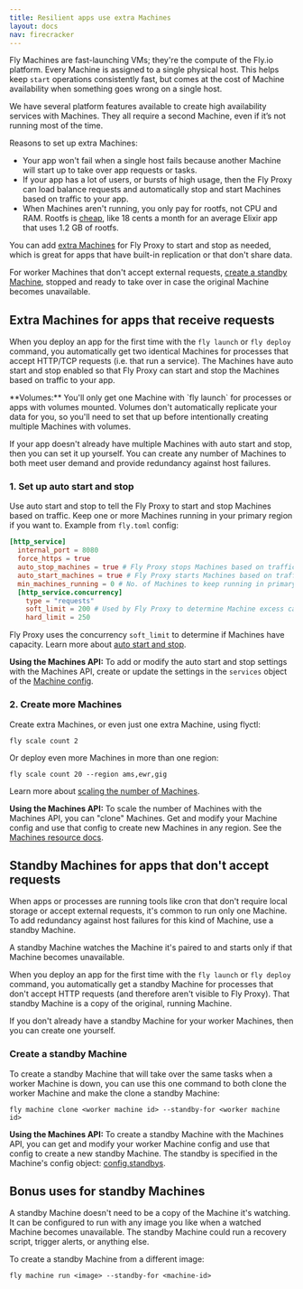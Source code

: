 ```yaml
---
title: Resilient apps use extra Machines
layout: docs
nav: firecracker
---
```


Fly Machines are fast-launching VMs; they're the compute of the Fly.io platform. Every Machine is assigned to a single physical host. This helps keep `start` operations consistently fast, but comes at the cost of Machine availability when something goes wrong on a single host.

We have several platform features available to create high availability services with Machines. They all require a second Machine, even if it’s not running most of the time.

Reasons to set up extra Machines:

- Your app won't fail when a single host fails because another Machine will start up to take over app requests or tasks.
- If your app has a lot of users, or bursts of high usage, then the Fly Proxy can load balance requests and automatically stop and start Machines based on traffic to your app. 
- When Machines aren't running, you only pay for rootfs, not CPU and RAM. Rootfs is [cheap](/docs/about/pricing/#stopped-fly-machines), like 18 cents a month for an average Elixir app that uses 1.2 GB of rootfs.

You can add [extra Machines](#extra-machines-for-apps-that-receive-requests) for Fly Proxy to start and stop as needed, which is great for apps that have built-in replication or that don't share data.

For worker Machines that don't accept external requests, [create a standby Machine](#create-a-standby-machine), stopped and ready to take over in case the original Machine becomes unavailable.

## Extra Machines for apps that receive requests

When you deploy an app for the first time with the `fly launch` or `fly deploy` command, you automatically get two identical Machines for processes that accept HTTP/TCP requests (i.e. that run a service). The Machines have auto start and stop enabled so that Fly Proxy can start and stop the Machines based on traffic to your app.

<div class="important icon">
**Volumes:** You'll only get one Machine with `fly launch` for processes or apps with volumes mounted. Volumes don't automatically replicate your data for you, so you'll need to set that up before intentionally creating multiple Machines with volumes.
</div>

If your app doesn't already have multiple Machines with auto start and stop, then you can set it up yourself. You can create any number of Machines to both meet user demand and provide redundancy against host failures.

### 1. Set up auto start and stop

Use auto start and stop to tell the Fly Proxy to start and stop Machines based on traffic. Keep one or more Machines running in your primary region if you want to. Example from `fly.toml` config:

```toml
[http_service]
  internal_port = 8080
  force_https = true
  auto_stop_machines = true # Fly Proxy stops Machines based on traffic
  auto_start_machines = true # Fly Proxy starts Machines based on traffic 
  min_machines_running = 0 # No. of Machines to keep running in primary region
  [http_service.concurrency]
    type = "requests"
    soft_limit = 200 # Used by Fly Proxy to determine Machine excess capacity
    hard_limit = 250
```

Fly Proxy uses the concurrency `soft_limit` to determine if Machines have capacity. Learn more about [auto start and stop](/docs/apps/autostart-stop/).

**Using the Machines API:** To add or modify the auto start and stop settings with the Machines API, create or update the settings in the `services` object of the [Machine config](/docs/machines/api/machines-resource/#machine-config-object-properties).

### 2. Create more Machines

Create extra Machines, or even just one extra Machine, using flyctl:

```
fly scale count 2
```

Or deploy even more Machines in more than one region:

```
fly scale count 20 --region ams,ewr,gig
```

Learn more about [scaling the number of Machines](/docs/apps/scale-count/).

**Using the Machines API:** To scale the number of Machines with the Machines API, you can "clone" Machines. Get and modify your Machine config and use that config to create new Machines in any region. See the[ Machines resource docs](/docs/machines/api/machines-resource/).

## Standby Machines for apps that don't accept requests

When apps or processes are running tools like cron that don't require local storage or accept external requests, it's common to run only one Machine. To add redundancy against host failures for this kind of Machine, use a standby Machine.

A standby Machine watches the Machine it's paired to and starts only if that Machine becomes unavailable.

When you deploy an app for the first time with the `fly launch` or `fly deploy` command, you automatically get a standby Machine for processes that don't accept HTTP requests (and therefore aren't visible to Fly Proxy). That standby Machine is a copy of the original, running Machine.

If you don't already have a standby Machine for your worker Machines, then you can create one yourself.

### Create a standby Machine

To create a standby Machine that will take over the same tasks when a worker Machine is down, you can use this one command to both clone the worker Machine and make the clone a standby Machine:

```
fly machine clone <worker machine id> --standby-for <worker machine id>
```

**Using the Machines API:** To create a standby Machine with the Machines API, you can get and modify your worker Machine config and use that config to create a new standby Machine. The standby is specified in the Machine's config object: [config.standbys](/docs/machines/api-machines-resource/#machine-config-object-properties).

## Bonus uses for standby Machines

A standby Machine doesn't need to be a copy of the Machine it's watching. It can be configured to run with any image you like when a watched Machine becomes unavailable. The standby Machine could run a recovery script, trigger alerts, or anything else.

To create a standby Machine from a different image:

```
fly machine run <image> --standby-for <machine-id>
```